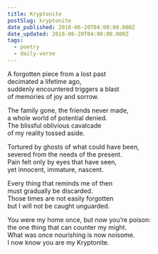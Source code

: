 ```yaml
---
title: Kryptonite
postSlug: kryptonite
date_published: 2018-06-20T04:00:00.000Z
date_updated: 2018-06-20T04:00:00.000Z
tags:
  - poetry
  - daily-verse
---
```


A forgotten piece from a lost past  
decimated a lifetime ago,  
suddenly encountered triggers a blast  
of memories of joy and sorrow.

The family gone, the friends never made,  
a whole world of potential denied.  
The blissful oblivious cavalcade  
of my reality tossed aside.

Tortured by ghosts of what could have been,  
severed from the needs of the present.  
Pain felt only by eyes that have seen,  
yet innocent, immature, nascent.

Every thing that reminds me of then  
must gradually be discarded.  
Those times are not easily forgotten  
but I will not be caught unguarded.

You were my home once, but now you’re poison:  
the one thing that can counter my might.  
What was once nourishing is now noisome.  
I now know you are my Kryptonite.
